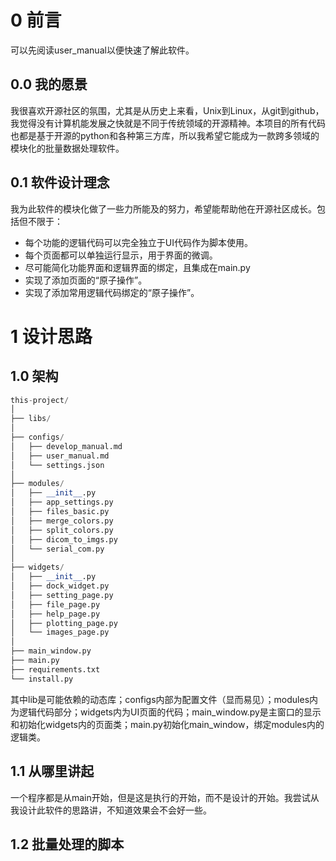 # 0 前言
可以先阅读user_manual以便快速了解此软件。

## 0.0 我的愿景
我很喜欢开源社区的氛围，尤其是从历史上来看，Unix到Linux，从git到github，我觉得没有计算机能发展之快就是不同于传统领域的开源精神。本项目的所有代码也都是基于开源的python和各种第三方库，所以我希望它能成为一款跨多领域的模块化的批量数据处理软件。

## 0.1 软件设计理念

我为此软件的模块化做了一些力所能及的努力，希望能帮助他在开源社区成长。包括但不限于：
- 每个功能的逻辑代码可以完全独立于UI代码作为脚本使用。
- 每个页面都可以单独运行显示，用于界面的微调。
- 尽可能简化功能界面和逻辑界面的绑定，且集成在main.py
- 实现了添加页面的“原子操作”。
- 实现了添加常用逻辑代码绑定的“原子操作”。


# 1 设计思路

## 1.0 架构

```python
this-project/
│
├── libs/
│
├── configs/
│   ├── develop_manual.md
│   ├── user_manual.md
│   └── settings.json
│
├── modules/
│   ├── __init__.py
│   ├── app_settings.py
│   ├── files_basic.py
│   ├── merge_colors.py
│   ├── split_colors.py
│   ├── dicom_to_imgs.py
│   └── serial_com.py
│
├── widgets/
│   ├── __init__.py
│   ├── dock_widget.py
│   ├── setting_page.py
│   ├── file_page.py
│   ├── help_page.py
│   ├── plotting_page.py
│   └── images_page.py
│
├── main_window.py
├── main.py
├── requirements.txt
└── install.py
```

其中lib是可能依赖的动态库；configs内部为配置文件（显而易见）；modules内为逻辑代码部分；widgets内为UI页面的代码；main_window.py是主窗口的显示和初始化widgets内的页面类；main.py初始化main_window，绑定modules内的逻辑类。

## 1.1 从哪里讲起
一个程序都是从main开始，但是这是执行的开始，而不是设计的开始。我尝试从我设计此软件的思路讲，不知道效果会不会好一些。

## 1.2 批量处理的脚本


